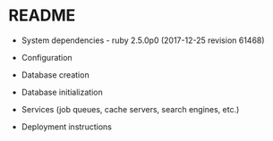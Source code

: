 # README



* System dependencies - ruby 2.5.0p0 (2017-12-25 revision 61468)

* Configuration

* Database creation

* Database initialization

* Services (job queues, cache servers, search engines, etc.)

* Deployment instructions

